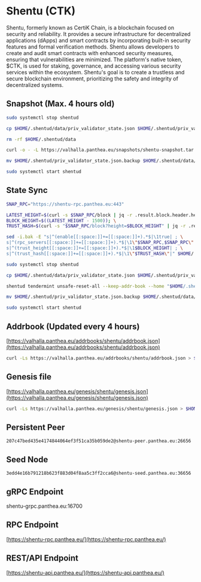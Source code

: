 # Shentu (CTK)

Shentu, formerly known as CertiK Chain, is a blockchain focused on security and reliability. It provides a secure infrastructure for decentralized applications (dApps) and smart contracts by incorporating built-in security features and formal verification methods. Shentu allows developers to create and audit smart contracts with enhanced security measures, ensuring that vulnerabilities are minimized. The platform's native token, $CTK, is used for staking, governance, and accessing various security services within the ecosystem. Shentu's goal is to create a trustless and secure blockchain environment, prioritizing the safety and integrity of decentralized systems.

## Snapshot (Max. 4 hours old) <a href="#snapshot" id="snapshot"></a>

```bash
sudo systemctl stop shentud

cp $HOME/.shentud/data/priv_validator_state.json $HOME/.shentud/priv_validator_state.json.backup

rm -rf $HOME/.shentud/data

curl -o - -L https://valhalla.panthea.eu/snapshots/shentu-snapshot.tar.lz4 | lz4 -c -d - | tar -x -C $HOME/.shentud

mv $HOME/.shentud/priv_validator_state.json.backup $HOME/.shentud/data/priv_validator_state.json

sudo systemctl start shentud
```

## State Sync

```bash
SNAP_RPC="https://shentu-rpc.panthea.eu:443"

LATEST_HEIGHT=$(curl -s $SNAP_RPC/block | jq -r .result.block.header.height); \
BLOCK_HEIGHT=$((LATEST_HEIGHT - 1500)); \
TRUST_HASH=$(curl -s "$SNAP_RPC/block?height=$BLOCK_HEIGHT" | jq -r .result.block_id.hash)

sed -i.bak -E "s|^(enable[[:space:]]+=[[:space:]]+).*$|\1true| ; \
s|^(rpc_servers[[:space:]]+=[[:space:]]+).*$|\1\"$SNAP_RPC,$SNAP_RPC\"| ; \
s|^(trust_height[[:space:]]+=[[:space:]]+).*$|\1$BLOCK_HEIGHT| ; \
s|^(trust_hash[[:space:]]+=[[:space:]]+).*$|\1\"$TRUST_HASH\"|" $HOME/.shentud/config/config.toml

sudo systemctl stop shentud

cp $HOME/.shentud/data/priv_validator_state.json $HOME/.shentud/priv_validator_state.json.backup

shentud tendermint unsafe-reset-all --keep-addr-book --home "$HOME/.shentud"

mv $HOME/.shentud/priv_validator_state.json.backup $HOME/.shentud/data/priv_validator_state.json

sudo systemctl start shentud
```

## Addrbook (Updated every 4 hours)

[https://valhalla.panthea.eu/addrbooks/shentu/addrbook.json](https://valhalla.panthea.eu/addrbooks/shentu/addrbook.json)

```bash
curl -Ls https://valhalla.panthea.eu/addrbooks/shentu/addrbook.json > $HOME/.shentud/config/addrbook.json
```

## Genesis file

[https://valhalla.panthea.eu/genesis/shentu/genesis.json](https://valhalla.panthea.eu/genesis/shentu/genesis.json)

```bash
curl -Ls https://valhalla.panthea.eu/genesis/shentu/genesis.json > $HOME/.shentud/config/genesis.json
```

## Persistent Peer

```url
207c47bed435e4174844064ef3f51ca35b059de2@shentu-peer.panthea.eu:26656
```

## Seed Node

```url
3edd4e16b791218b623f883d04f8aa5c3ff2cca6@shentu-seed.panthea.eu:36656
```

## gRPC Endpoint

shentu-grpc.panthea.eu:16700

## RPC Endpoint

[https://shentu-rpc.panthea.eu/](https://shentu-rpc.panthea.eu/)

## REST/API Endpoint

[https://shentu-api.panthea.eu/](https://shentu-api.panthea.eu/)
